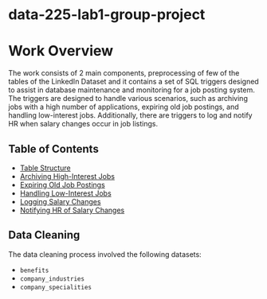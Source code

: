 # data-225-lab1-group-project

# Work Overview

The work consists of 2 main components, preprocessing of few of the tables of the LinkedIn Dataset and it contains a set of SQL triggers designed to assist in database maintenance and monitoring for a job posting system. The triggers are designed to handle various scenarios, such as archiving jobs with a high number of applications, expiring old job postings, and handling low-interest jobs. Additionally, there are triggers to log and notify HR when salary changes occur in job listings.

## Table of Contents

- [Table Structure](#table-structure)
- [Archiving High-Interest Jobs](#archiving-high-interest-jobs)
- [Expiring Old Job Postings](#expiring-old-job-postings)
- [Handling Low-Interest Jobs](#handling-low-interest-jobs)
- [Logging Salary Changes](#logging-salary-changes)
- [Notifying HR of Salary Changes](#notifying-hr-of-salary-changes)

## Data Cleaning

The data cleaning process involved the following datasets:
- `benefits`
- `company_industries`
- `company_specialities`

